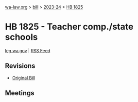 [wa-law.org](/) > [bill](/bill/) > [2023-24](/bill/2023-24/) > [HB 1825](/bill/2023-24/hb/1825/)

# HB 1825 - Teacher comp./state schools
[leg.wa.gov](https://app.leg.wa.gov/billsummary?BillNumber=1825&Year=2023&Initiative=false) | [RSS Feed](./rss.xml)

## Revisions
* [Original Bill](1/)

## Meetings